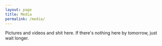 ```yaml
---
layout: page
title: Media
permalink: /media/
---
```


Pictures and videos and shit here. If there's nothing here by tomorrow, just
wait longer.

